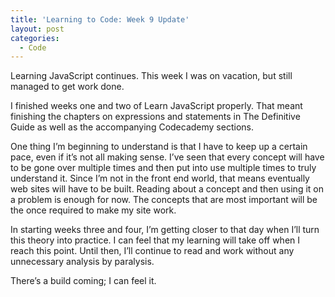 ```yaml
---
title: 'Learning to Code: Week 9 Update'
layout: post
categories:
  - Code
---
```

Learning JavaScript continues. This week I was on vacation, but still managed to get work done.

I finished weeks one and two of Learn JavaScript properly. That meant finishing the chapters on expressions and statements in The Definitive Guide as well as the accompanying Codecademy sections.

One thing I’m beginning to understand is that I have to keep up a certain pace, even if it’s not all making sense. I’ve seen that every concept will have to be gone over multiple times and then put into use multiple times to truly understand it. Since I’m not in the front end world, that means eventually web sites will have to be built. Reading about a concept and then using it on a problem is enough for now. The concepts that are most important will be the once required to make my site work.

In starting weeks three and four, I’m getting closer to that day when I’ll turn this theory into practice. I can feel that my learning will take off when I reach this point. Until then, I’ll continue to read and work without any unnecessary analysis by paralysis.

There’s a build coming; I can feel it.